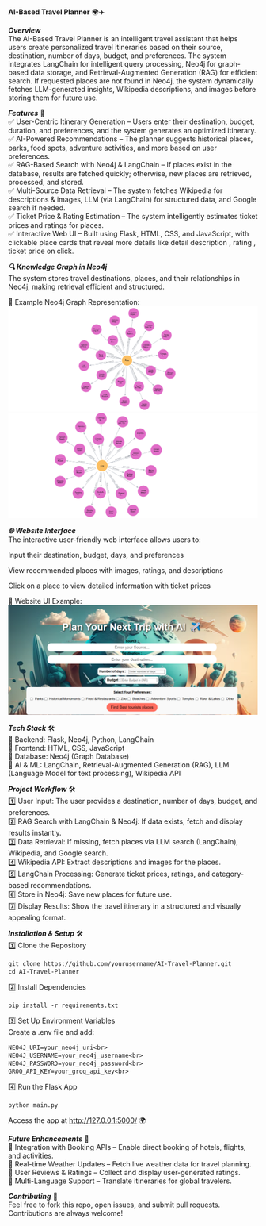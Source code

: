 **AI-Based Travel Planner** 🌍✈️



***Overview***<br>
The AI-Based Travel Planner is an intelligent travel assistant that helps users create personalized travel itineraries based on their source, destination, number of days, budget, and preferences. The system integrates LangChain for intelligent query processing, Neo4j for graph-based data storage, and Retrieval-Augmented Generation (RAG) for efficient search. If requested places are not found in Neo4j, the system dynamically fetches LLM-generated insights, Wikipedia descriptions, and images before storing them for future use.

***Features*** 🚀<br>
✅ User-Centric Itinerary Generation – Users enter their destination, budget, duration, and preferences, and the system generates an optimized itinerary.<br>
✅ AI-Powered Recommendations – The planner suggests historical places, parks, food spots, adventure activities, and more based on user preferences.<br>
✅ RAG-Based Search with Neo4j & LangChain – If places exist in the database, results are fetched quickly; otherwise, new places are retrieved, processed, and stored.<br>
✅ Multi-Source Data Retrieval – The system fetches Wikipedia for descriptions & images, LLM (via LangChain) for structured data, and Google search if needed.<br>
✅ Ticket Price & Rating Estimation – The system intelligently estimates ticket prices and ratings for places.<br>
✅ Interactive Web UI – Built using Flask, HTML, CSS, and JavaScript, with clickable place cards that reveal more details like detail description , rating , ticket price on click.<br>

***🔍 Knowledge Graph in Neo4j***<br>
The system stores travel destinations, places, and their relationships in Neo4j, making retrieval efficient and structured.<br>

📌 Example Neo4j Graph Representation:<br>
![Neo4j Knowledge Graph](images/Neo4j_knowledge_graph.png)
![Neo4j Knowledge Graph](images/Neo4j_knowledge_graph_2.png)

***🌐 Website Interface***<br>
The interactive user-friendly web interface allows users to:

Input their destination, budget, days, and preferences

View recommended places with images, ratings, and descriptions

Click on a place to view detailed information with ticket prices

📌 Website UI Example:<br>
![Website interface](images/website_interface.png)

***Tech Stack*** 🛠️<br>
🔹 Backend: Flask, Neo4j, Python, LangChain<br>
🔹 Frontend: HTML, CSS, JavaScript<br>
🔹 Database: Neo4j (Graph Database)<br>
🔹 AI & ML: LangChain, Retrieval-Augmented Generation (RAG), LLM (Language Model for text processing), Wikipedia API<br>

***Project Workflow*** 🛠️<br>
1️⃣ User Input: The user provides a destination, number of days, budget, and preferences.<br>
2️⃣ RAG Search with LangChain & Neo4j: If data exists, fetch and display results instantly.<br>
3️⃣ Data Retrieval: If missing, fetch places via LLM search (LangChain), Wikipedia, and Google search.<br>
4️⃣ Wikipedia API: Extract descriptions and images for the places.<br>
5️⃣ LangChain Processing: Generate ticket prices, ratings, and category-based recommendations.<br>
6️⃣ Store in Neo4j: Save new places for future use.<br>
7️⃣ Display Results: Show the travel itinerary in a structured and visually appealing format.<br>

***Installation & Setup*** 🛠️<br>
1️⃣ Clone the Repository<br>
```
git clone https://github.com/yourusername/AI-Travel-Planner.git
cd AI-Travel-Planner
```
2️⃣ Install Dependencies<br>
```
pip install -r requirements.txt
```
3️⃣ Set Up Environment Variables<br>
Create a .env file and add:<br>
```
NEO4J_URI=your_neo4j_uri<br>
NEO4J_USERNAME=your_neo4j_username<br>
NEO4J_PASSWORD=your_neo4j_password<br>
GROQ_API_KEY=your_groq_api_key<br>
```
4️⃣ Run the Flask App<br>
```
python main.py
```
Access the app at http://127.0.0.1:5000/ 🌍

***Future Enhancements*** 🔮<br>
📌 Integration with Booking APIs – Enable direct booking of hotels, flights, and activities.<br>
📌 Real-time Weather Updates – Fetch live weather data for travel planning.<br>
📌 User Reviews & Ratings – Collect and display user-generated ratings.<br>
📌 Multi-Language Support – Translate itineraries for global travelers.<br>

***Contributing*** 🤝<br>
Feel free to fork this repo, open issues, and submit pull requests. Contributions are always welcome!
